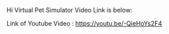 Hi Virtual Pet Simulator Video Link is below:

Link of Youtube Video : https://youtu.be/-QieHoYs2F4
